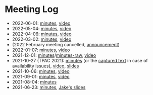 # Meeting Log

* 2022-06-01: [minutes](https://docs.google.com/document/d/1eFGd6EU3Uv2Vnqdq2QxlCOhcGKdxwdfIJbMUF3KlVGo), [video](https://youtu.be/0FIfsH6DgX8)
* 2022-05-04: [minutes](https://docs.google.com/document/d/1eoGvNcbh26wUPEGZOHJWzd4Y1gKZIAUx3_0NWaghNwg), [video](https://youtu.be/ctHGeIU_WkU)
* 2022-04-06: [minutes](https://docs.google.com/document/d/1MMvQuMfDtcj_cRVPWDnVUMNKWhcmF9um3WsUXK5EC3E), [video](https://www.youtube.com/watch?v=YMgTnplh6S8)
* 2022-03-02: [minutes](https://docs.google.com/document/d/1dcvvcHm59bqO5QWP-sfjclW6HhdPQt9L9g0UNJfUKR8/), [video](https://www.youtube.com/watch?v=Kc3an8kUfK0)
* (2022 February meeting cancelled, [announcement](https://lists.w3.org/Archives/Public/public-multicast/2022Feb/0000.html))
* 2022-01-07: [minutes](https://docs.google.com/document/d/1hhtgQVjy73FTWP4AIZA_F3C2Pkqtc0Sy_NG2ebwy-fU), [video](https://www.youtube.com/watch?v=StMuMXMRYxQ)
* 2021-12-01: [minutes](https://www.w3.org/2021/12/01-multicast-minutes.html)/[minutes-raw](minutes/minutes-2021-12-01.md), [video](https://youtu.be/nVUO28amBT4)
* 2021-10-27 (TPAC 2021): [minutes](https://www.w3.org/2021/10/27-multicast-minutes.html) (or the [captured text](minutes/minutes-2021-10-27-tpac.md) in case of availability issues), [video](https://www.youtube.com/watch?v=VV4gbOczhkU), [slides](https://docs.google.com/presentation/d/1YAFs3Pif0o2e3hLdFbEnpm0iAC8NBPXuDBZKi2FTO6A)
* 2021-10-06: [minutes](minutes/minutes-2021-10-06.md), [video](https://youtu.be/ukm0bzwDEno)
* 2021-09-01: [minutes](minutes/minutes-2021-09-01.md), [video](https://youtu.be/mTAtgUrPbt4)
* 2021-08-04: [minutes](minutes/minutes-2021-08-04.md)
* 2021-06-23: [minutes](https://www.w3.org/2021/06/23-multicast-minutes.html), [Jake's slides](slides-2021-06-23.1-jholland.pdf)

